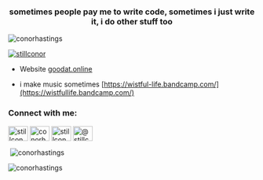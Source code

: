 <h3 align="center">sometimes people pay me to write code, sometimes i just write it, i do other stuff too</h3>

<p align="left"> <img src="https://komarev.com/ghpvc/?username=conorhastings&label=Profile%20views&color=0e75b6&style=flat" alt="conorhastings" /> </p>

<p align="left"> <a href="https://twitter.com/stillconor" target="blank"><img src="https://img.shields.io/twitter/follow/stillconor?logo=twitter&style=for-the-badge" alt="stillconor" /></a> </p>

- Website [goodat.online](http://goodat.online)

- i make music sometimes [https://wistful-life.bandcamp.com/](https://wistfullife.bandcamp.com/)

<h3 align="left">Connect with me:</h3>
<p align="left">
<a href="https://twitter.com/stillconor" target="blank"><img align="center" src="https://raw.githubusercontent.com/rahuldkjain/github-profile-readme-generator/master/src/images/icons/Social/twitter.svg" alt="stillconor" height="30" width="40" /></a>
<a href="https://linkedin.com/in/conorhastings" target="blank"><img align="center" src="https://raw.githubusercontent.com/rahuldkjain/github-profile-readme-generator/master/src/images/icons/Social/linked-in-alt.svg" alt="conorhastings" height="30" width="40" /></a>
<a href="https://instagram.com/stillconor" target="blank"><img align="center" src="https://raw.githubusercontent.com/rahuldkjain/github-profile-readme-generator/master/src/images/icons/Social/instagram.svg" alt="stillconor" height="30" width="40" /></a>
<a href="https://medium.com/@stillconor" target="blank"><img align="center" src="https://raw.githubusercontent.com/rahuldkjain/github-profile-readme-generator/master/src/images/icons/Social/medium.svg" alt="@stillconor" height="30" width="40" /></a>
</p>

<p>&nbsp;<img align="center" src="https://github-readme-stats.vercel.app/api?username=conorhastings&show_icons=true&locale=en" alt="conorhastings" /></p>

<p><img align="center" src="https://github-readme-streak-stats.herokuapp.com/?user=conorhastings&theme=highcontrast" alt="conorhastings" /></p>
